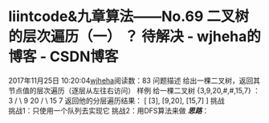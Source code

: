 # liintcode&九章算法——No.69 二叉树的层次遍历（一） ？ 待解决 - wjheha的博客 - CSDN博客
2017年11月25日 10:20:04[wjheha](https://me.csdn.net/wjheha)阅读数：83
问题描述 
给出一棵二叉树，返回其节点值的层次遍历（逐层从左往右访问） 
样例 
给一棵二叉树 {3,9,20,#,#,15,7} ：
3 
 / \ 
9  20 
     /  \ 
 15   7 
返回他的分层遍历结果：
[ 
  [3], 
  [9,20], 
  [15,7] 
] 
挑战  
挑战1：只使用一个队列去实现它 
挑战2：用DFS算法来做
***思路***：
